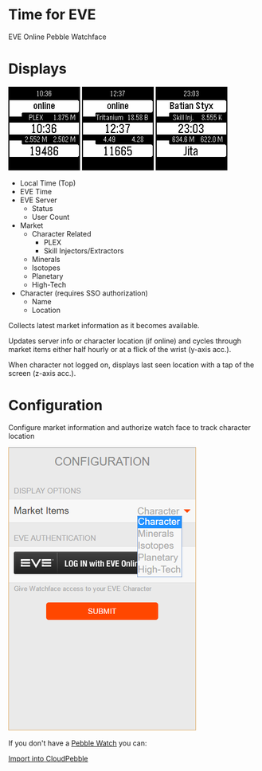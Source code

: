 # Time for EVE
EVE Online Pebble Watchface

# Displays

![PLEX Screenshot](screenshots/aplit%20screenshot%201.png)
![Trit Screenshot](screenshots/aplit%20screenshot%202.png)
![Skill Inj. Screenshot](screenshots/aplit%20screenshot%203.png)

- Local Time (Top)
- EVE Time
- EVE Server   
    - Status
    - User Count
- Market
    - Character Related
        - PLEX
        - Skill Injectors/Extractors
    - Minerals
    - Isotopes
    - Planetary
    - High-Tech
- Character (requires SSO authorization)
    - Name
    - Location 
    
Collects latest market information as it becomes available.

Updates server info or character location (if online) and cycles through market items either half hourly or at a flick of the wrist (y-axis acc.).

When character not logged on, displays last seen location with a tap of the screen (z-axis acc.).

# Configuration

Configure market information and authorize watch face to track character location

![Config Screenshot](screenshots/config%20screenshot.png)

If you don't have a [Pebble Watch](https://www.pebble.com/) you can:

[Import into CloudPebble](https://cloudpebble.net/ide/import/github/batstyx/time-for-eve/)

